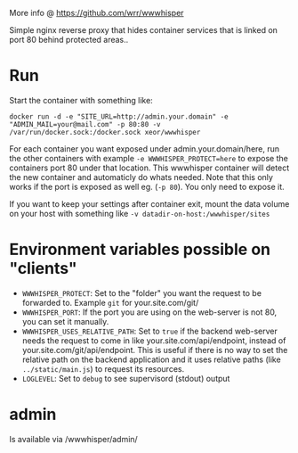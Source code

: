 More info @ https://github.com/wrr/wwwhisper

Simple nginx reverse proxy that hides container services that is linked on port 80 behind protected areas..

# Run

Start the container with something like:

    docker run -d -e "SITE_URL=http://admin.your.domain" -e "ADMIN_MAIL=your@mail.com" -p 80:80 -v /var/run/docker.sock:/docker.sock xeor/wwwhisper

For each container you want exposed under admin.your.domain/here, run the other containers with example `-e WWWHISPER_PROTECT=here` to expose the containers port 80 under that location.
This wwwhisper container will detect the new container and automaticly do whats needed. Note that this only works if the port is exposed as well eg. (`-p 80`). You only need to expose it.

If you want to keep your settings after container exit, mount the data volume on your host with something like `-v datadir-on-host:/wwwhisper/sites`

# Environment variables possible on "clients"
* `WWWHISPER_PROTECT`: Set to the "folder" you want the request to be forwarded to. Example `git` for your.site.com/git/
* `WWWHISPER_PORT`: If the port you are using on the web-server is not 80, you can set it manually.
* `WWWHISPER_USES_RELATIVE_PATH`: Set to `true` if the backend web-server needs the request to come in like your.site.com/api/endpoint, instead of your.site.com/git/api/endpoint. This is useful if there is no way to set the relative path on the backend application and it uses relative paths (like `../static/main.js`) to request its resources.
* `LOGLEVEL`: Set to `debug` to see supervisord (stdout) output

# admin
Is available via /wwwhisper/admin/

